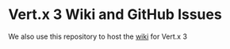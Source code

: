 # Vert.x 3 Wiki and GitHub Issues

We also use this repository to host the [wiki](https://github.com/vert-x3/wiki/wiki) for Vert.x 3
